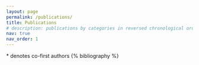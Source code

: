 ```yaml
---
layout: page
permalink: /publications/
title: Publications
# description: publications by categories in reversed chronological order. generated by jekyll-scholar.
nav: true
nav_order: 1
---
```


<!-- _pages/publications.md -->
<div class="publications">
* denotes co-first authors
{% bibliography %}

</div>
